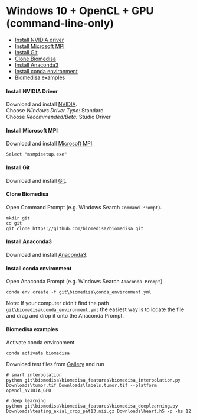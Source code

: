 # Windows 10 + OpenCL + GPU (command-line-only)

- [Install NVIDIA driver](#install-nvidia-driver)
- [Install Microsoft MPI](#install-microsoft-mpi)
- [Install Git](#install-git)
- [Clone Biomedisa](#clone-biomedisa)
- [Install Anaconda3](#install-anaconda3)
- [Install conda environment](#install-conda-environment)
- [Biomedisa examples](#biomedisa-examples)

#### Install NVIDIA Driver
Download and install [NVIDIA](https://www.nvidia.com/Download/Find.aspx?lang=en-us).  
Choose *Windows Driver Type:* Standard  
Choose *Recommended/Beta:* Studio Driver

#### Install Microsoft MPI
Download and install [Microsoft MPI](https://www.microsoft.com/en-us/download/details.aspx?id=57467).
```
Select "msmpisetup.exe"
```

#### Install Git
Download and install [Git](https://github.com/git-for-windows/git/releases/download/v2.28.0.windows.1/Git-2.28.0-64-bit.exe).

#### Clone Biomedisa
Open Command Prompt (e.g. Windows Search `Command Prompt`).
```
mkdir git
cd git
git clone https://github.com/biomedisa/biomedisa.git
```

#### Install Anaconda3
Download and install [Anaconda3](https://www.anaconda.com/products/individual#windows).

#### Install conda environment
Open Anaconda Prompt (e.g. Windows Search `Anaconda Prompt`).
```
conda env create -f git\biomedisa\conda_environment.yml
```
Note: If your computer didn't find the path `git\biomedisa\conda_environment.yml` the easiest way is to locate the file and drag and drop it onto the Anaconda Prompt.

#### Biomedisa examples
Activate conda environment.
```
conda activate biomedisa
```
Download test files from [Gallery](https://biomedisa.de/gallery/) and run
```
# smart interpolation
python git\biomedisa\biomedisa_features\biomedisa_interpolation.py Downloads\tumor.tif Downloads\labels.tumor.tif --platform opencl_NVIDIA_GPU

# deep learning
python git\biomedisa\biomedisa_features\biomedisa_deeplearning.py Downloads\testing_axial_crop_pat13.nii.gz Downloads\heart.h5 -p -bs 12
```

